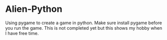 # Alien-Python
Using pygame to create a game in python. Make sure install pygame before you run the game. 
This is not completed yet but this shows my hobby when I have free time.
